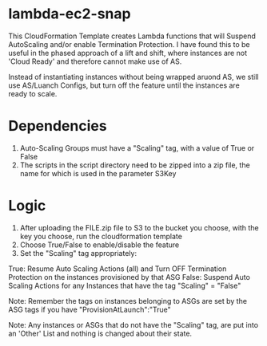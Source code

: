 # lambda-ec2-snap
This CloudFormation Template creates Lambda functions that will Suspend AutoScaling and/or enable Termination Protection. I have found this to be useful in the phased approach of a lift and shift, where instances are not 'Cloud Ready' and therefore cannot make use of AS. 

Instead of instantiating instances without being wrapped aruond AS, we still use AS/Luanch Configs, but turn off the feature until the instances are ready to scale.

# Dependencies

1. Auto-Scaling Groups must have a "Scaling" tag, with a value of True or False
2. The scripts in the script directory need to be zipped into a zip file, the name for which is used in the parameter S3Key

# Logic

1. After uploading the FILE.zip file to S3 to the bucket you choose, with the key you choose, run the cloudformation template
2. Choose True/False to enable/disable the feature
3. Set the "Scaling" tag appropriately:

  True: Resume Auto Scaling Actions (all) and Turn OFF Termination Protection on the instances provisioned by that ASG
  False: Suspend Auto Scaling Actions for any Instances that have the tag "Scaling" = "False"
  
Note: Remember the tags on instances belonging to ASGs are set by the ASG tags if you have "ProvisionAtLaunch":"True"

Note: Any instances or ASGs that do not have the "Scaling" tag, are put into an 'Other' List and nothing is changed about their state.
